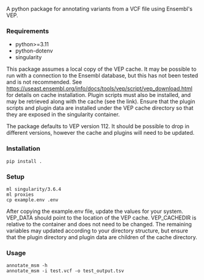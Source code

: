 A python package for annotating variants from a VCF file using Ensembl's VEP.

### Requirements
 - python>=3.11
 - python-dotenv
 - singularity

This package assumes a local copy of the VEP cache. It may be possible to run with a connection
to the Ensembl database, but this has not been tested and is not recommended. See https://useast.ensembl.org/info/docs/tools/vep/script/vep_download.html
for details on cache installation. Plugin scripts must also be installed, and may be retrieved along 
with the cache (see the link). Ensure that the plugin scripts and plugin data
are installed under the VEP cache directory so that they are exposed in the
singularity container.

The package defaults to VEP version 112. It should be possible to drop in different versions, however
the cache and plugins will need to be updated. 
 
### Installation
```
pip install .
```

### Setup
```
ml singularity/3.6.4
ml proxies
cp example.env .env
```
After copying the example.env file, update the values for your system.
VEP_DATA should point to the location of the VEP cache. VEP_CACHEDIR is relative to the container and does not need to be changed. The remaining
variables may updated according to your directory structure, but ensure that
the plugin directory and plugin data are children of the cache directory.

### Usage
```
annotate_msm -h
annotate_msm -i test.vcf -o test_output.tsv
```
